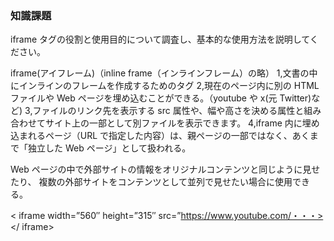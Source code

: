 ### 知識課題

iframe タグの役割と使用目的について調査し、基本的な使用方法を説明してください。

iframe(アイフレーム)（inline frame（インラインフレーム）の略）
1,文書の中にインラインのフレームを作成するためのタグ
2,現在のページ内に別の HTML ファイルや Web ページを埋め込むことができる。（youtube や x(元 Twitter)など)
3,ファイルのリンク先を表示する src 属性や、幅や高さを決める属性と組み合わせてサイト上の一部として別ファイルを表示できます。
4,iframe 内に埋め込まれるページ（URL で指定した内容）は、親ページの一部ではなく、あくまで「独立した Web ページ」として扱われる。

Web ページの中で外部サイトの情報をオリジナルコンテンツと同じように見せたり、
複数の外部サイトをコンテンツとして並列で見せたい場合に使用できる。

< iframe width=”560″ height=”315″ src=”https://www.youtube.com/・・・></ iframe>
